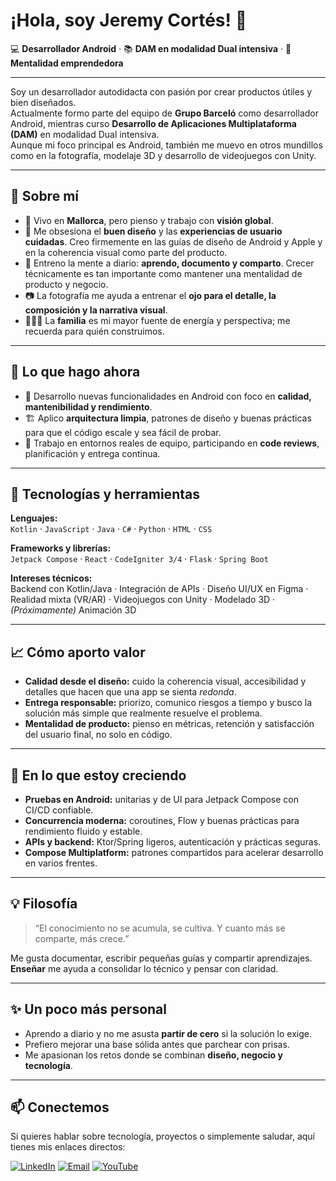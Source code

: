 # ¡Hola, soy Jeremy Cortés! 👋

💻 **Desarrollador Android** · 📚 **DAM en modalidad Dual intensiva** · 🚀 **Mentalidad emprendedora**  

---

Soy un desarrollador autodidacta con pasión por crear productos útiles y bien diseñados.  
Actualmente formo parte del equipo de **Grupo Barceló** como desarrollador Android, mientras curso **Desarrollo de Aplicaciones Multiplataforma (DAM)** en modalidad Dual intensiva.  
Aunque mi foco principal es Android, también me muevo en otros mundillos como en la fotografía, modelaje 3D y desarrollo de videojuegos con Unity.

---

## 🌟 Sobre mí

- 📍 Vivo en **Mallorca**, pero pienso y trabajo con **visión global**.  
- 🎨 Me obsesiona el **buen diseño** y las **experiencias de usuario cuidadas**. Creo firmemente en las guías de diseño de Android y Apple y en la coherencia visual como parte del producto.  
- 🧠 Entreno la mente a diario: **aprendo, documento y comparto**. Crecer técnicamente es tan importante como mantener una mentalidad de producto y negocio.  
- 📷 La fotografía me ayuda a entrenar el **ojo para el detalle, la composición y la narrativa visual**.  
- 👨‍👩‍👦 La **familia** es mi mayor fuente de energía y perspectiva; me recuerda para quién construimos.

---

## 🔧 Lo que hago ahora

- 📱 Desarrollo nuevas funcionalidades en Android con foco en **calidad, mantenibilidad y rendimiento**.  
- 🏗️ Aplico **arquitectura limpia**, patrones de diseño y buenas prácticas para que el código escale y sea fácil de probar.  
- 🤝 Trabajo en entornos reales de equipo, participando en **code reviews**, planificación y entrega continua.

---

## 🧰 Tecnologías y herramientas

**Lenguajes:**  
`Kotlin` · `JavaScript` · `Java` · `C#` · `Python` · `HTML` · `CSS`  

**Frameworks y librerías:**  
`Jetpack Compose` · `React` · `CodeIgniter 3/4` · `Flask` · `Spring Boot`  

**Intereses técnicos:**  
Backend con Kotlin/Java · Integración de APIs · Diseño UI/UX en Figma · Realidad mixta (VR/AR) · Videojuegos con Unity · Modelado 3D · *(Próximamente)* Animación 3D

---

## 📈 Cómo aporto valor

- **Calidad desde el diseño:** cuido la coherencia visual, accesibilidad y detalles que hacen que una app se sienta *redonda*.  
- **Entrega responsable:** priorizo, comunico riesgos a tiempo y busco la solución más simple que realmente resuelve el problema.  
- **Mentalidad de producto:** pienso en métricas, retención y satisfacción del usuario final, no solo en código.

---

## 🌱 En lo que estoy creciendo

- **Pruebas en Android:** unitarias y de UI para Jetpack Compose con CI/CD confiable.  
- **Concurrencia moderna:** coroutines, Flow y buenas prácticas para rendimiento fluido y estable.  
- **APIs y backend:** Ktor/Spring ligeros, autenticación y prácticas seguras.  
- **Compose Multiplatform:** patrones compartidos para acelerar desarrollo en varios frentes.

---

## 💡 Filosofía

> “El conocimiento no se acumula, se cultiva. Y cuanto más se comparte, más crece.”

Me gusta documentar, escribir pequeñas guías y compartir aprendizajes.  
**Enseñar** me ayuda a consolidar lo técnico y pensar con claridad.

---

## ✨ Un poco más personal

- Aprendo a diario y no me asusta **partir de cero** si la solución lo exige.  
- Prefiero mejorar una base sólida antes que parchear con prisas.  
- Me apasionan los retos donde se combinan **diseño, negocio y tecnología**.

---

## 📫 Conectemos

Si quieres hablar sobre tecnología, proyectos o simplemente saludar, aquí tienes mis enlaces directos:  

[![LinkedIn](https://img.shields.io/badge/LinkedIn-Jeremy%20Cortés-blue?style=flat&logo=linkedin)](https://linkedin.com/in/jeremias-cortes/)
[![Email](https://img.shields.io/badge/Email-tuemail%40example.com-red?style=flat&logo=gmail)](mailto:jeremiasacortes@gmail.com)
[![YouTube](https://img.shields.io/badge/YouTube-TU%20CANAL-ff0000?style=flat&logo=youtube)](https://www.youtube.com/@JeremiasCortes1011)
